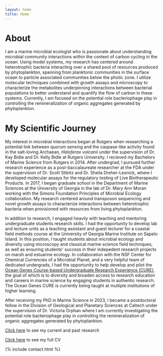 ```yaml
---
layout: home
title: Home
---
```


# About

I am a marine microbial ecologist who is passionate about understanding microbial community interactions within the context of carbon cycling in the ocean. Using model systems, my research has centered around heterotrophic bacteria interacting over a shared pool of resources produced by phytoplankton, spanning from planktonic communities in the surface ocean to particle associated communities below the photic zone. I utilize molecular techniques combined with growth assays and microscopy to characterize the metabolites underpinning interactions between bacterial populations to better understand and quantify the flow of carbon in these systems. Currently, I am focused on the potential role bacteriophage play in controlling the remineralization of organic aggregates generated by phytoplankton.

# My Scientific Journey
 My interest in microbial interactions began at Rutgers when researching a potential link between quorum sensing and the caspase-like activity found in the salt-loving Archaean, *Haloferax volcanii* under the supervision of Dr. Kay Bidle and Dr. Kelly Bidle at Rutgers University. I recieved my Bachelors of Marine Science from Rutgers in 2014. After undergrad, I pursued further research experience as a post-baccalaureate researcher at the FDA under the supervision of Dr. Scott Stibitz and Dr. Sheila Dreher-Lesnick, where I developed molecular assays for the regulatory testing of Live Biotherapeutic Products. In 2017, I began graduate school in the Department of Marine Sciences at the University of Georgia in the lab of Dr. Mary Ann Moran working with the Simons Foundation Principles of Microbial Ecology collaboration. My research centered around transposon sequencing and novel growth assays to characterize interactions between heterotrophic bacteria when provisioned with resources from living phytoplankton. 
 
 In addition to research, I engaged heavily with teaching and mentoring undergraduate students research skills. I had the opportunity to develop lab and lecture units as a teaching assistant and guest lecturer for a coastal field methods course at the University of Georgia Marine Institute on Sapelo Island. In this position, I taught students about microbial ecology and diversity using microscopy and classical marine science field techniques, as well as ensuring students' success in their indepedent research projects on marsh and estuarine ecology. In collaboration with the NSF Center for Chemical Currencies of a Microbial Planet, and a very helpful team of dedicated undergrads, I had the opportunity to help develop and pilot the [Ocean Genes Course-based Undergraduate Research Experience (CURE)](https://ccomp-stc.org/a-cure-for-ocean-carbon-cycling/), the goal of which is to diversity and broaden access to research education and careers in marine science by engaging students in authentic research. The Ocean Genes CURE is currently being taught at multiple institutions of higher learning.

 After receiving my PhD in Marine Science in 2023, I became a postdoctoral fellow in the Division of Geological and Planetary Sciences at Caltech under the supervision of Dr. Victoria Orphan where I am currently investigating the potential role bacteriophage play in controlling the remineralization of organic aggregates generated by phytoplankton.

 
[Click here](/cv.md) to see my current and past research

[Click here](/cv.pdf) to see my full CV

{% include contact.html %}

